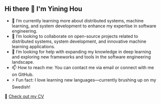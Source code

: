 ## Hi there 👋 I'm Yining Hou

<!--
**EITD/EITD** is a ✨ _special_ ✨ repository because its `README.md` (this file) appears on your GitHub profile.

Here are some ideas to get you started:

- 🔭 I’m currently working on ...
- 🌱 I’m currently learning ...
- 👯 I’m looking to collaborate on ...
- 🤔 I’m looking for help with ...
- 💬 Ask me about ...
- 📫 How to reach me: ...
- 😄 Pronouns: ...
- ⚡ Fun fact: ...
-->

- 🌱 I’m currently learning more about distributed systems, machine learning, and system development to enhance my expertise in software engineering.
- 👯 I’m looking to collaborate on open-source projects related to distributed systems, system development, and innovative machine learning applications.
- 🤔 I’m looking for help with expanding my knowledge in deep learning and exploring new frameworks and tools in the software engineering landscape.
- 📫 How to reach me: You can contact me via email or connect with me on GitHub.
- ⚡ Fun fact: I love learning new languages—currently brushing up on my Swedish!

📄 [Check out my CV](https://eitd.github.io/CV.pdf)
